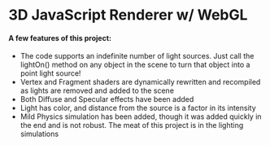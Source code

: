 # 3D JavaScript Renderer w/ WebGL

#### A few features of this project:
 - The code supports an indefinite number of light sources. Just call the lightOn() method on any object in the scene to turn that object into a point light source!
 - Vertex and Fragment shaders are dynamically rewritten and recompiled as lights are removed and added to the scene
 - Both Diffuse and Specular effects have been added
 - Light has color, and distance from the source is a factor in its intensity
 - Mild Physics simulation has been added, though it was added quickly in the end and is not robust. The meat of this project is in the lighting simulations

